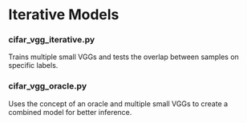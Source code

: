 # Iterative Models

### cifar_vgg_iterative.py

Trains multiple small VGGs and tests the overlap between samples on specific labels.

### cifar_vgg_oracle.py

Uses the concept of an oracle and multiple small VGGs to create a combined model for better inference.